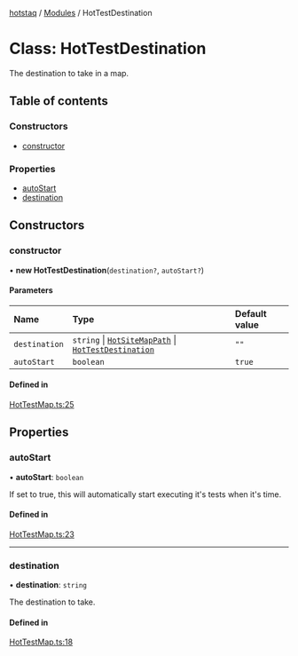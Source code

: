 [hotstaq](../README.md) / [Modules](../modules.md) / HotTestDestination

# Class: HotTestDestination

The destination to take in a map.

## Table of contents

### Constructors

- [constructor](HotTestDestination.md#constructor)

### Properties

- [autoStart](HotTestDestination.md#autostart)
- [destination](HotTestDestination.md#destination)

## Constructors

### constructor

• **new HotTestDestination**(`destination?`, `autoStart?`)

#### Parameters

| Name | Type | Default value |
| :------ | :------ | :------ |
| `destination` | `string` \| [`HotSiteMapPath`](../interfaces/HotSiteMapPath.md) \| [`HotTestDestination`](HotTestDestination.md) | `""` |
| `autoStart` | `boolean` | `true` |

#### Defined in

[HotTestMap.ts:25](https://github.com/OurFreeLight/HotStaq/blob/3f2c5d8/src/HotTestMap.ts#L25)

## Properties

### autoStart

• **autoStart**: `boolean`

If set to true, this will automatically start executing it's
tests when it's time.

#### Defined in

[HotTestMap.ts:23](https://github.com/OurFreeLight/HotStaq/blob/3f2c5d8/src/HotTestMap.ts#L23)

___

### destination

• **destination**: `string`

The destination to take.

#### Defined in

[HotTestMap.ts:18](https://github.com/OurFreeLight/HotStaq/blob/3f2c5d8/src/HotTestMap.ts#L18)

